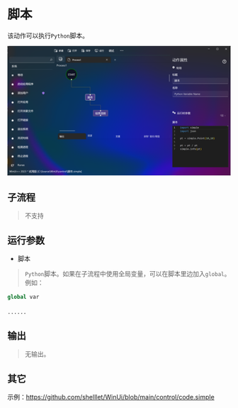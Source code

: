 # 脚本 
该动作可以执行`Python`脚本。

![Code](./images/06.png ':size=90%')


## 子流程

> 不支持


## 运行参数


* 脚本
>   `Python`脚本。如果在子流程中使用全局变量，可以在脚本里边加入`global`。例如：

```python
global var

......

```  

## 输出

>    无输出。

## 其它

示例：https://github.com/shelllet/WinUi/blob/main/control/code.simple

